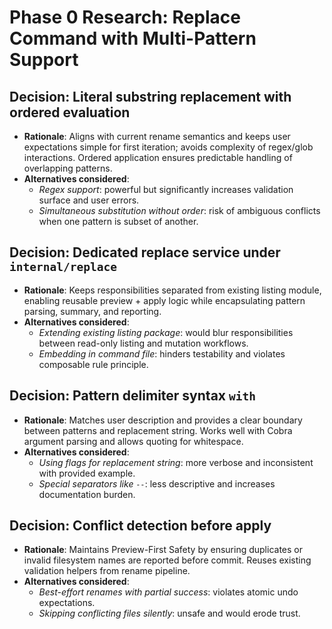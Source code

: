 # Phase 0 Research: Replace Command with Multi-Pattern Support

## Decision: Literal substring replacement with ordered evaluation
- **Rationale**: Aligns with current rename semantics and keeps user expectations simple for first
  iteration; avoids complexity of regex/glob interactions. Ordered application ensures predictable
  handling of overlapping patterns.
- **Alternatives considered**:
  - *Regex support*: powerful but significantly increases validation surface and user errors.
  - *Simultaneous substitution without order*: risk of ambiguous conflicts when one pattern is subset
    of another.

## Decision: Dedicated replace service under `internal/replace`
- **Rationale**: Keeps responsibilities separated from existing listing module, enabling reusable
  preview + apply logic while encapsulating pattern parsing, summary, and reporting.
- **Alternatives considered**:
  - *Extending existing listing package*: would blur responsibilities between read-only listing and
    mutation workflows.
  - *Embedding in command file*: hinders testability and violates composable rule principle.

## Decision: Pattern delimiter syntax `with`
- **Rationale**: Matches user description and provides a clear boundary between patterns and
  replacement string. Works well with Cobra argument parsing and allows quoting for whitespace.
- **Alternatives considered**:
  - *Using flags for replacement string*: more verbose and inconsistent with provided example.
  - *Special separators like `--`*: less descriptive and increases documentation burden.

## Decision: Conflict detection before apply
- **Rationale**: Maintains Preview-First Safety by ensuring duplicates or invalid filesystem names are
  reported before commit. Reuses existing validation helpers from rename pipeline.
- **Alternatives considered**:
  - *Best-effort renames with partial success*: violates atomic undo expectations.
  - *Skipping conflicting files silently*: unsafe and would erode trust.
